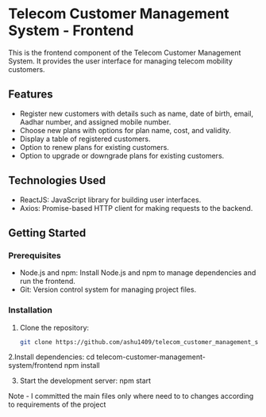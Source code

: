 # Telecom Customer Management System - Frontend

This is the frontend component of the Telecom Customer Management System. It provides the user interface for managing telecom mobility customers.

## Features

- Register new customers with details such as name, date of birth, email, Aadhar number, and assigned mobile number.
- Choose new plans with options for plan name, cost, and validity.
- Display a table of registered customers.
- Option to renew plans for existing customers.
- Option to upgrade or downgrade plans for existing customers.

## Technologies Used

- ReactJS: JavaScript library for building user interfaces.
- Axios: Promise-based HTTP client for making requests to the backend.

## Getting Started

### Prerequisites

- Node.js and npm: Install Node.js and npm to manage dependencies and run the frontend.
- Git: Version control system for managing project files.

### Installation

1. Clone the repository:

   ```bash
   git clone https://github.com/ashu1409/telecom_customer_management_system
   
2.Install dependencies:
   cd telecom-customer-management-system/frontend
   npm install

3. Start the development server:
   npm start

Note - I committed the main files only where need to to changes according to requirements of the project


